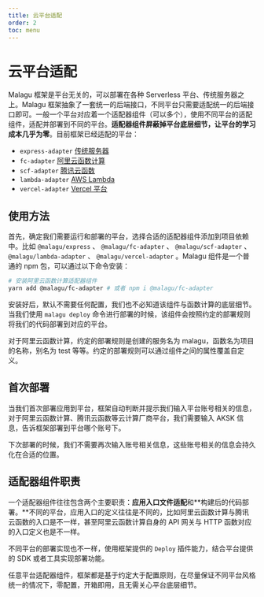 ```yaml
---
title: 云平台适配
order: 2
toc: menu
---
```


# 云平台适配

Malagu 框架是平台无关的，可以部署在各种 Serverless 平台、传统服务器之上。Malagu 框架抽象了一套统一的后端接口，不同平台只需要适配统一的后端接口即可。一般一个平台对应着一个适配器组件（可以多个），使用不同平台的适配组件，适配并部署到不同的平台。**适配器组件屏蔽掉平台底层细节，让平台的学习成本几乎为零**。目前框架已经适配的平台：

- `express-adapter` [传统服务器](https://www.yuque.com/cellbang/malagu/mivq0t)
- `fc-adapter` [阿里云函数计算](https://www.yuque.com/cellbang/malagu/xsux7o)
- `scf-adapter` [腾讯云函数](https://www.yuque.com/cellbang/malagu/tgedfa)
- `lambda-adapter` [AWS Lambda](https://www.yuque.com/cellbang/malagu/xgrx63)
- `vercel-adapter` [Vercel 平台](https://www.yuque.com/cellbang/malagu/harzz3)



## 使用方法


首先，确定我们需要运行和部署的平台，选择合适的适配器组件添加到项目依赖中。比如 `@malagu/express` 、 `@malagu/fc-adapter` 、 `@malagu/scf-adapter` 、`@malagu/lambda-adapter` 、 `@malagu/vercel-adapter` 。Malagu 组件是一个普通的 npm 包，可以通过以下命令安装：
```bash
# 安装阿里云函数计算适配器组件
yarn add @malagu/fc-adapter # 或者 npm i @malagu/fc-adapter
```
安装好后，默认不需要任何配置，我们也不必知道该组件与函数计算的底层细节。当我们使用 `malagu deploy` 命令进行部署的时候，该组件会按照约定的部署规则将我们的代码部署到对应的平台。


对于阿里云函数计算，约定的部署规则是创建的服务名为 malagu，函数名为项目的名称，别名为 test 等等。约定的部署规则可以通过组件之间的属性覆盖自定义。


## 首次部署


当我们首次部署应用到平台，框架自动判断并提示我们输入平台账号相关的信息，对于阿里云函数计算、腾讯云函数等云计算厂商平台，我们需要输入 AKSK 信息，告诉框架部署到平台哪个账号下。


下次部署的时候，我们不需要再次输入账号相关信息，这些账号相关的信息会持久化在合适的位置。


## 适配器组件职责


一个适配器组件往往包含两个主要职责：**应用入口文件适配**和**构建后的代码部署。**不同的平台，应用入口的定义往往是不同的，比如阿里云函数计算与腾讯云函数的入口是不一样，甚至阿里云函数计算自身的 API 网关与 HTTP 函数对应的入口定义也是不一样。


不同平台的部署实现也不一样，使用框架提供的 `Deploy` 插件能力，结合平台提供的 SDK 或者工具实现部署功能。


任意平台适配器组件，框架都是基于约定大于配置原则，在尽量保证不同平台风格统一的情况下，零配置，开箱即用，且无需关心平台底层细节。
